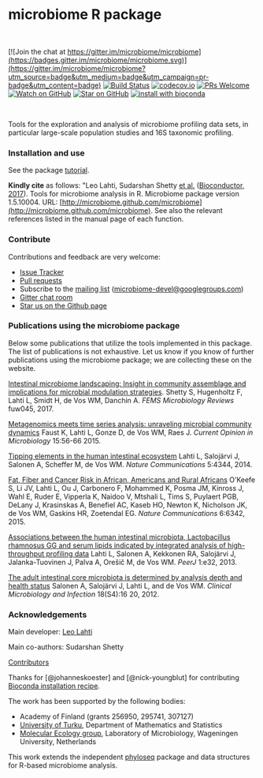 <!--![Banner](https://github.com/microbiome/microbiome/blob/master/vignettes/figure/composition-example4-1.png)-->
<!--[![Follow](https://img.shields.io/twitter/follow/ropengov.svg?style=social)](https://twitter.com/intent/follow?screen_name=ropengov)-->

microbiome R package
==========

<br>

[![Join the chat at https://gitter.im/microbiome/microbiome](https://badges.gitter.im/microbiome/microbiome.svg)](https://gitter.im/microbiome/microbiome?utm_source=badge&utm_medium=badge&utm_campaign=pr-badge&utm_content=badge)
[![Build Status](https://api.travis-ci.org/microbiome/microbiome.png)](https://travis-ci.org/microbiome/microbiome)
[![codecov.io](https://codecov.io/github/microbiome/microbiome/coverage.svg?branch=master)](https://codecov.io/github/microbiome/microbiome?branch=master)
[![PRs Welcome][prs-badge]][prs]
[![Watch on GitHub][github-watch-badge]][github-watch]
[![Star on GitHub][github-star-badge]][github-star]
[![install with bioconda](https://img.shields.io/badge/install%20with-bioconda-brightgreen.svg?style=flat-square)](http://bioconda.github.io/recipes/bioconductor-microbiome/README.html)
<!--[![Follow](https://img.shields.io/twitter/follow/antagomir.svg?style=social)](https://twitter.com/intent/follow?screen_name=antagomir)-->
<!--[![Bioconductor](http://bioconductor.org/shields/build/release/bioc/BiocGenerics.svg)](https://bioconductor.org/packages/devel/bioc/html/microbiome.html)-->


<br>


[prs]: http://makeapullrequest.com
[prs-badge]: https://img.shields.io/badge/PRs-welcome-brightgreen.svg?style=flat-square

[github-watch-badge]: https://img.shields.io/github/watchers/microbiome/microbiome.svg?style=social
[github-watch]: https://github.com/microbiome/microbiome/watchers

[github-star-badge]: https://img.shields.io/github/stars/microbiome/microbiome.svg?style=social
[github-star]: https://github.com/microbiome/microbiome/stargazers
[license-badge]: https://img.shields.io/npm/l/microbiome.svg?style=flat-square
[license]: https://github.com/microbiome/microbiome/blob/master/LICENSE
[microbiome]: https://github.com/microbiome/microbiome


Tools for the exploration and analysis of microbiome profiling data sets, in particular large-scale population studies and 16S taxonomic profiling. 


### Installation and use

See the package [tutorial](http://microbiome.github.io/microbiome/).

**Kindly cite** as follows: "Leo Lahti, Sudarshan Shetty [et al.](https://github.com/microbiome/microbiome/graphs/contributors) ([Bioconductor, 2017](https://bioconductor.org/packages/devel/bioc/html/microbiome.html)). Tools for microbiome analysis in R. Microbiome package version 1.5.10004. URL: [http://microbiome.github.com/microbiome](http://microbiome.github.com/microbiome). See also the relevant references listed in the manual page of each function. 

### Contribute

Contributions and feedback are very welcome:

  * [Issue Tracker](https://github.com/microbiome/microbiome/issues) 
  * [Pull requests](https://github.com/microbiome/microbiome/)
  * Subscribe to the [mailing list](https://groups.google.com/forum/#!forum/microbiome-devel) (microbiome-devel@googlegroups.com)
  * [Gitter chat room](https://gitter.im/microbiome)
  * [Star us on the Github page](https://github.com/microbiome/microbiome)


### Publications using the microbiome package

Below some publications that utilize the tools implemented in this package. The list of publications is not exhaustive. Let us know if you know of further publications using the microbiome package; we are collecting these on the website.

[Intestinal microbiome landscaping: Insight in community assemblage and implications for microbial modulation strategies](https://academic.oup.com/femsre/article/doi/10.1093/femsre/fuw045/2979411/Intestinal-microbiome-landscaping-insight-in#58802539). Shetty S, Hugenholtz F, Lahti L, Smidt H, de Vos WM, Danchin A. _FEMS Microbiology Reviews_ fuw045, 2017.

[Metagenomics meets time series analysis: unraveling microbial community dynamics](http://dx.doi.org/10.1016/j.mib.2015.04.004) Faust K, Lahti L, Gonze D, de Vos WM, Raes J. _Current Opinion in Microbiology_ 15:56-66 2015.

[Tipping elements in the human intestinal ecosystem](http://www.nature.com/ncomms/2014/140708/ncomms5344/full/ncomms5344.html) Lahti L, Salojärvi J, Salonen A, Scheffer M, de Vos WM. _Nature Communications_ 5:4344, 2014. 

[Fat, Fiber and Cancer Risk in African, Americans and Rural Africans](http://www.nature.com/ncomms/2015/150428/ncomms7342/full/ncomms7342.html)  O’Keefe S, Li JV, Lahti L, Ou J, Carbonero F, Mohammed K, Posma JM, Kinross J, Wahl E, Ruder E, Vipperla K, Naidoo V, Mtshali L, Tims S, Puylaert PGB, DeLany J, Krasinskas A, Benefiel AC, Kaseb HO, Newton K, Nicholson JK, de Vos WM, Gaskins HR, Zoetendal EG. _Nature Communications_ 6:6342, 2015.

[Associations between the human intestinal microbiota, Lactobacillus rhamnosus GG and serum lipids indicated by integrated analysis of high-throughput profiling data](http://dx.doi.org/10.7717/peerj.32) Lahti L, Salonen A, Kekkonen RA, Salojärvi J, Jalanka-Tuovinen J, Palva A, Orešič M, de Vos WM. _PeerJ_ 1:e32, 2013.

[The adult intestinal core microbiota is determined by analysis depth and health status](http://onlinelibrary.wiley.com/doi/10.1111/j.1469-0691.2012.03855.x/abstract) Salonen A, Salojärvi J, Lahti L, and de Vos WM. _Clinical Microbiology and Infection_ 18(S4):16 20, 2012. 


### Acknowledgements

Main developer: [Leo Lahti](https://github.com/antagomir/)

Main co-authors: Sudarshan Shetty

[Contributors](https://github.com/microbiome/microbiome/graphs/contributors)

Thanks for [@johanneskoester] and [@nick-youngblut] for contributing [Bioconda installation recipe](https://bioconda.github.io/recipes/bioconductor-microbiome/README.html).

The work has been supported by the following bodies:

  * Academy of Finland (grants 256950, 295741, 307127)
  * [University of Turku](http://www.utu.fi/en/Pages/home.aspx), Department of Mathematics and Statistics
  * [Molecular Ecology group](http://www.mib.wur.nl/UK/), Laboratory of Microbiology, Wageningen University, Netherlands

This work extends the independent [phyloseq](https://github.com/joey711/phyloseq) package and data structures for R-based microbiome analysis. 





